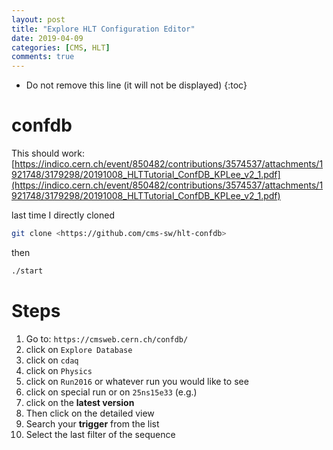 ```yaml
---
layout: post
title: "Explore HLT Configuration Editor"
date: 2019-04-09
categories: [CMS, HLT]
comments: true
---
```


- Do not remove this line (it will not be displayed)
  {:toc}

# confdb

This should work: [https://indico.cern.ch/event/850482/contributions/3574537/attachments/1921748/3179298/20191008_HLTTutorial_ConfDB_KPLee_v2_1.pdf](https://indico.cern.ch/event/850482/contributions/3574537/attachments/1921748/3179298/20191008_HLTTutorial_ConfDB_KPLee_v2_1.pdf)

last time I directly cloned

```bash
git clone <https://github.com/cms-sw/hlt-confdb>
```

then

```bash
./start
```

# Steps

1. Go to: `https://cmsweb.cern.ch/confdb/`
2. click on `Explore Database`
3. click on `cdaq`
4. click on `Physics`
5. click on `Run2016` or whatever run you would like to see
6. click on special run or on `25ns15e33` (e.g.)
7. click on the **latest version**
8. Then click on the detailed view
9. Search your **trigger** from the list
10. Select the last filter of the sequence

